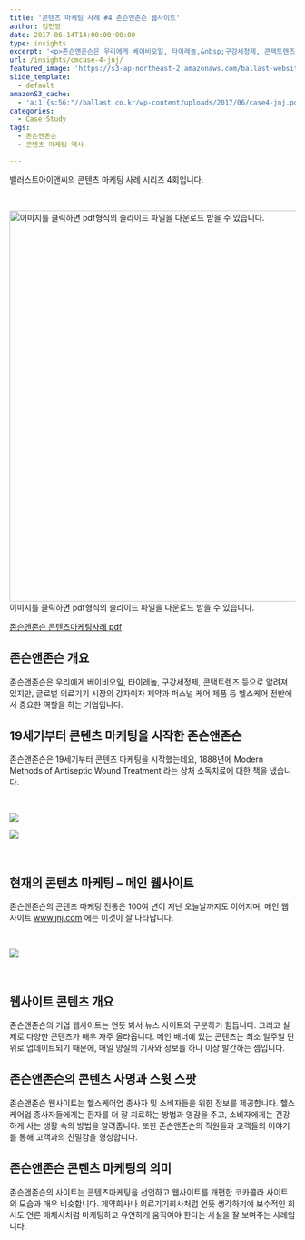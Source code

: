 ```yaml
---
title: '콘텐츠 마케팅 사례 #4 존슨앤존슨 웹사이트'
author: 김민영
date: 2017-06-14T14:00:00+00:00
type: insights
excerpt: '<p>존슨앤존슨은 우리에게 베이비오일, 타이레놀,&nbsp;구강세정제, 콘택트렌즈 등으로&nbsp;알려져 있지만, 글로벌 의료기기 시장의 강자이자 제약과 퍼스널 케어 제품 등&nbsp;헬스케어 전반에서 중요한 역할을 하는&nbsp;기업입니다. &nbsp;19세기부터 콘텐츠 마케팅을 해온 존슨앤존슨은 웹사이트를 통해 어떻게 콘텐츠 마케팅을 하고 있을까요?&nbsp;</p>'
url: /insights/cmcase-4-jnj/
featured_image: 'https://s3-ap-northeast-2.amazonaws.com/ballast-website-images/wp-content/uploads/2017/06/15110130/%EC%A1%B4%EC%8A%A8%EC%95%A4%EC%A1%B4%EC%8A%A8%EC%BD%98%ED%85%90%EC%B8%A0%EB%A7%88%EC%BC%80%ED%8C%85%EC%82%AC%EB%A1%80.png%EC%A1%B4%EC%8A%A8%EC%95%A4%EC%A1%B4%EC%8A%A8%EC%BD%98%ED%85%90%EC%B8%A0%EB%A7%88%EC%BC%80%ED%8C%85%EC%82%AC%EB%A1%80.png'
slide_template:
  - default
amazonS3_cache:
  - 'a:1:{s:56:"//ballast.co.kr/wp-content/uploads/2017/06/case4-jnj.pdf";i:52178;}'
categories:
  - Case Study
tags:
  - 존슨앤존슨
  - 콘텐츠 마케팅 역사

---
```

밸러스트아이앤씨의 콘텐츠 마케팅 사례 시리즈 4회입니다.

&nbsp;

<a href="http://ballast.co.kr/wp-content/uploads/2017/06/case4-jnj.pdf" target="_blank" rel="noopener"><img class="alignnone" src="http://static1.squarespace.com/static/57eb896146c3c474983396c7/58aa49a629687f223f0aee71/59432fad03596e2bbd7ab879/1497575347267/%EC%A1%B4%EC%8A%A8%EC%95%A4%EC%A1%B4%EC%8A%A8+%EC%BD%98%ED%85%90%EC%B8%A0%EB%A7%88%EC%BC%80%ED%8C%85+%EC%82%AC%EB%A1%80.png%EC%A1%B4%EC%8A%A8%EC%95%A4%EC%A1%B4%EC%8A%A8+%EC%BD%98%ED%85%90%EC%B8%A0%EB%A7%88%EC%BC%80%ED%8C%85+%EC%82%AC%EB%A1%80?format=original" alt="이미지를 클릭하면 pdf형식의 슬라이드 파일을 다운로드 받을 수 있습니다. " width="940" height="688" /></a> 이미지를 클릭하면 pdf형식의 슬라이드 파일을 다운로드 받을 수 있습니다.

<div class="sqs-block-button-container--center" data-alignment="center" data-button-size="medium">
  <a href="http://ballast.co.kr/wp-content/uploads/2017/06/case4-jnj.pdf">존슨앤존슨 콘텐츠마케팅사례 pdf</a>
</div>

## 존슨앤존슨 개요

존슨앤존슨은 우리에게 베이비오일, 타이레놀, 구강세정제, 콘택트렌즈 등으로 알려져 있지만, 글로벌 의료기기 시장의 강자이자 제약과 퍼스널 케어 제품 등 헬스케어 전반에서 중요한 역할을 하는 기업입니다.

## 19세기부터 콘텐츠 마케팅을 시작한 존슨앤존슨

존슨앤존슨은 19세기부터 콘텐츠 마케팅을 시작했는데요, 1888년에 Modern Methods of Antiseptic Wound Treatment 라는 상처 소독치료에 대한 책을 냈습니다.

&nbsp;

![][1]

![][2]

&nbsp;

## 현재의 콘텐츠 마케팅 &#8211; 메인 웹사이트

존슨앤존슨의 콘텐츠 마케팅 전통은 100여 년이 지난 오늘날까지도 이어지며, 메인 웹사이트 www.jnj.com 에는 이것이 잘 나타납니다.

&nbsp;

![][3]

&nbsp;

## 웹사이트 콘텐츠 개요

존슨앤존슨의 기업 웹사이트는 언뜻 봐서 뉴스 사이트와 구분하기 힘듭니다. 그리고 실제로 다양한 콘텐츠가 매우 자주 올라옵니다. 메인 배너에 있는 콘텐츠는 최소 일주일 단위로 업데이트되기 때문에, 매일 양질의 기사와 정보를 하나 이상 발간하는 셈입니다.

## 존슨앤존슨의 콘텐츠 사명과 스윗 스팟

존슨앤존슨 웹사이트는 헬스케어업 종사자 및 소비자들을 위한 정보를 제공합니다. 헬스케어업 종사자들에게는 환자를 더 잘 치료하는 방법과 영감을 주고, 소비자에게는 건강하게 사는 생활 속의 방법을 알려줍니다. 또한 존슨앤존슨의 직원들과 고객들의 이야기를 통해 고객과의 친밀감을 형성합니다.

## 존슨앤존슨 콘텐츠 마케팅의 의미

존슨앤존슨의 사이트는 콘텐츠마케팅을 선언하고 웹사이트를 개편한 코카콜라 사이트의 모습과 매우 비슷합니다. 제약회사나 의료기기회사처럼 언뜻 생각하기에 보수적인 회사도 언론 매체사처럼 마케팅하고 유연하게 움직여야 한다는 사실을 잘 보여주는 사례입니다.

 [1]: http://static1.squarespace.com/static/57eb896146c3c474983396c7/58aa49a629687f223f0aee71/5940929ce6f2e1c683756cab/1497404074539//img.jpg
 [2]: http://static1.squarespace.com/static/57eb896146c3c474983396c7/58aa49a629687f223f0aee71/594092b6bebafbdca4b3561f/1497404090736//img.jpg
 [3]: http://static1.squarespace.com/static/57eb896146c3c474983396c7/58aa49a629687f223f0aee71/594093756b8f5b2be0001348/1497404330168//img.png